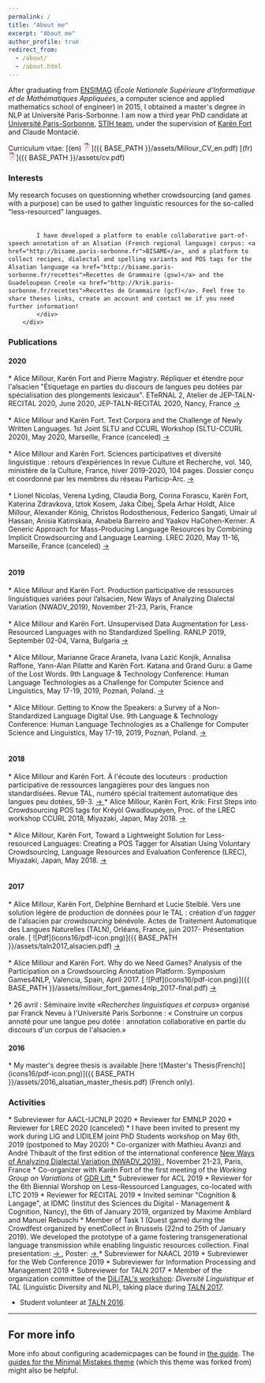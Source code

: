 ```yaml
---
permalink: /
title: "About me"
excerpt: "About me"
author_profile: true
redirect_from: 
  - /about/
  - /about.html
---
```


After graduating from [ENSIMAG](http://ensimag.grenoble-inp.fr/welcome/) (<i>École Nationale Supérieure d'Informatique et de Mathématiques Appliquées</i>, a computer science and applied mathematics school of engineer) in 2015, I obtained a master's degree in NLP at Université Paris-Sorbonne.
I am now a third year PhD candidate at 
[Université Paris-Sorbonne](http://www.paris-sorbonne.fr/), 
[STIH team](http://www.stih.paris-sorbonne.fr/), under the supervision of [Karën Fort](http://www.schplaf.org/kf/) and Claude Montacié.<br/>

Curriculum vitae: [(en) ![CV (en)](icons16/pdf-icon.png)]({{ BASE_PATH }}/assets/Millour_CV_en.pdf) [(fr) ![CV (fr)](icons16/pdf-icon.png)]({{ BASE_PATH }}/assets/cv.pdf)

<div class="content">
    <h3><a name="interests"></a>Interests</h3>
        <div class="row-fluid">
            <div class="span12">
            My research focuses on questionning whether crowdsourcing (and games with a purpose) can be used to gather linguistic resources for the so-called "less-resourced" languages.<br/><br/>

            I have developed a platform to enable collaborative part-of-speech annotation of an Alsatian (French regional language) corpus: <a href="http://bisame.paris-sorbonne.fr">BISAME</a>, and a platform to collect recipes, dialectal and spelling variants and POS tags for the Alsatian language <a href="http://bisame.paris-sorbonne.fr/recettes">Recettes de Grammaire (gsw)</a> and the Guadeloupean Creole <a href="http://krik.paris-sorbonne.fr/recettes">Recettes de Grammaire (gcf)</a>. Feel free to share theses links, create an account and contact me if you need further information!
            </div>
        </div>
</div>

<div class="content">
    <h3><a name="publications"></a>Publications</h3>
</div>   
<!-- 2020 -->
<h4 id="2020">2020</h4>
* Alice Millour, Karën Fort and Pierre Magistry.  Répliquer et étendre pour l'alsacien "Étiquetage en parties du discours de langues peu dotées par spécialisation des plongements lexicaux". ETeRNAL 2, Atelier de JEP-TALN-RECITAL 2020, June 2020, JEP-TALN-RECITAL 2020, Nancy, France <a target="_blank" href="https://hal.archives-ouvertes.fr/hal-02750224v3"> → </a> <br> <br>
* Alice Millour and Karën Fort. Text Corpora and the Challenge of Newly Written Languages. 1st Joint SLTU and CCURL Workshop (SLTU-CCURL 2020), May 2020, Marseille, France (canceled) <a target="_blank" href="https://hal.archives-ouvertes.fr/hal-02611209"> → </a> <br> <br>
* Alice Millour and Karën Fort. Sciences participatives et diversité linguistique : retours d’expériences In revue Culture et Recherche, vol. 140, ministère de la Culture, France, hiver 2019-2020, 104 pages. Dossier conçu et coordonné par les membres du réseau Particip-Arc. <a target="_blank" href="https://hal-ujm.archives-ouvertes.fr/INRIA/hal-02877151v1"> → </a> <br> <br>
* Lionel Nicolas, Verena Lyding, Claudia Borg, Corina Forascu, Karën Fort, Katerina Zdravkova, Iztok Kosem, Jaka Čibej, Špela Arhar Holdt, Alice Millour, Alexander König, Christos Rodosthenous, Federico Sangati, Umair ul Hassan, Anisia Katinskaia, Anabela Barreiro and Yaakov HaCohen-Kerner. A Generic Approach for Mass-Producing Language Resources by Combining Implicit Crowdsourcing and Language Learning. LREC 2020, May 11-16, Marseille, France (canceled) <a target="_blank" href="https://hal.archives-ouvertes.fr/hal-02879883"> → </a> <br> <br>
<!-- 2019 -->
<h4 id="2019">2019</h4>
* Alice Millour and Karën Fort. Production participative de ressources linguistiques variées pour l’alsacien, New Ways of Analyzing Dialectal Variation (NWADV_2019), November 21-23, Paris, France <br> <br>
* Alice Millour and Karën Fort. Unsupervised Data Augmentation for Less-Resourced Languages with no Standardized Spelling. RANLP 2019, September 02-04,  Varna, Bulgaria <a target="_blank" href="https://hal.archives-ouvertes.fr/hal-02280002v1"> → </a> <br> <br>
* Alice Millour, Marianne Grace Araneta, Ivana Lazić Konjik, Annalisa Raffone, Yann-Alan Pilatte and Karën Fort. Katana and Grand Guru: a Game of the Lost Words. 9th Language & Technology Conference: Human Language Technologies as a Challenge for Computer Science and Linguistics, May 17-19, 2019, Poznań, Poland. <a target="_blank" href="https://hal.archives-ouvertes.fr/hal-02106757v1"> → </a> <br> <br>
* Alice Millour.  Getting to Know the Speakers: a Survey of a Non-Standardized Language Digital Use. 9th Language & Technology Conference: Human Language Technologies as a Challenge for Computer Science and Linguistics, May 17-19, 2019, Poznań, Poland. <a target="_blank" href="https://hal.archives-ouvertes.fr/hal-02137280v1"> → </a><br> <br>
<!-- 2018 -->
<h4 id="2018">2018</h4>
* Alice Millour and Karën Fort. À l'écoute des locuteurs : production participative de ressources langagières pour des langues non standardisées. Revue TAL, numéro spécial traitement automatique des langues peu dotées, 59-3.
<a target="_blank" href="http://atala.org/content/%C3%A0-l%C3%A9coute-des-locuteurs-production-participative-de-ressources-langagi%C3%A8res-pour-des-langues"> → </a> 
* Alice Millour, Karën Fort, Krik: First Steps into Crowdsourcing POS tags for Kréyòl Gwadloupéyen, Proc. of the LREC workshop CCURL 2018, Miyazaki, Japan, May 2018.  <a target="_blank" href="https://hal.archives-ouvertes.fr/hal-01790617v1"> → </a> <br> <br>
* Alice Millour, Karën Fort, Toward a Lightweight Solution for Less-resourced Languages: Creating a POS Tagger for Alsatian Using Voluntary Crowdsourcing, Language Resources and Evaluation Conference (LREC), Miyazaki, Japan, May 2018. <a target="_blank" href="https://hal.archives-ouvertes.fr/hal-01790615v1"> → </a>  <br><br>
<!-- 2017 -->
<h4 id="2017">2017</h4> 
* Alice Millour, Karën Fort, Delphine Bernhard et Lucie Steiblé. Vers une solution légère de production de données pour le TAL : création d'un <i>tagger</i> de l'alsacien par <i> crowdsourcing </i> bénévole. Actes de Traitement Automatique des Langues Naturelles (TALN), Orléans, France, juin 2017- Présentation orale. [ ![Pdf](icons16/pdf-icon.png)]({{ BASE_PATH }}/assets/taln2017_alsacien.pdf) <a target="_blank" href="https://hal.archives-ouvertes.fr/hal-01516226"> → </a>   <br><br>
* Alice Millour and Karën Fort. Why do we Need Games? Analysis of the Participation on a Crowdsourcing Annotation Platform. Symposium Games4NLP, Valencia, Spain, April 2017. [ ![Pdf](icons16/pdf-icon.png)]({{ BASE_PATH }}/assets/millour_fort_games4nlp_2017-final.pdf) <a target="_blank" href="https://hal.archives-ouvertes.fr/hal-01497088"> → </a>    <br><br>         
* 26 avril : Séminaire invité «<i>Recherches linguistiques et corpus</i>» organisé par Franck Neveu à l'Université Paris Sorbonne :  « Construire un corpus annoté pour une langue peu dotée : annotation collaborative en partie du discours d'un corpus de l'alsacien.»
<!-- 2016 -->
<h4 id="2016">2016</h4>
* My master's degree thesis is available [here ![Master's Thesis(French)](icons16/pdf-icon.png)]({{ BASE_PATH }}/assets/2016_alsatian_master_thesis.pdf) (French only).            
<div class="content">
<h3><a name="activities"></a>Activities</h3>
</div>
* Subreviewer for AACL-IJCNLP 2020 
* Reviewer for EMNLP 2020 
* Reviewer for LREC 2020 (canceled)
* I have been invited to present my work during LIG and LIDILEM joint PhD Students workshop on May 6th, 2019 (postponed to May 2020)
* Co-organizer with Mathieu Avanzi and André Thibault of the first edition of the international conference <a target="_blank" href="https://sites.google.com/view/nwadv2019/accueil"> New Ways of Analyzing Dialectal Variation (NWADV_2019)   </a>, November 21-23, Paris, France
* Co-organizer with Karën Fort of the first meeting of the <i> Working Group on Variations </i> of <a target="_blank" href="https://gdr-lift.loria.fr/"> GDR Lift   </a>
* Subreviewer for ACL 2019
* Reviewer for the 6th Biennial Worshop on Less-Ressourced Languages, co-located with LTC 2019
* Reviewer for RECITAL 2019
* Invited seminar "Cognition & Langage", at IDMC (Institut des Sciences du Digital - Management & Cognition, Nancy),  the 6th of January 2019, organized by Maxime Amblard and Manuel Rebuschi
* Member of Task 1 (Quest game) during the Crowdfest organized by enetCollect in Brussels (22nd to 25th of January 2019). We developed the prototype of a game fostering transgenerational language transmission while enabling linguistic resources collection. Final presentation: <a target="_blank" href="https://www.enetcollect.net/ilias/goto.php?target=file_720_download&client_id=enetcollect"> → </a>, Poster: <a target="_blank" href="http://www.enetcollect.net/ilias/goto.php?target=file_753_download&client_id=enetcollect"> → </a> 
* Subreviewer for NAACL 2019
* Subreviewer for the Web Conference 2019
* Subreviewer for Information Processing and Management 2019
* Subreviewer for TALN 2017
* Member of the organization committee of the <a target="_blank" href="https://sites.google.com/view/dilital2017/">DiLiTAL's workshop</a>: <i>Diversité Linguistique et TAL</i> (Linguistic Diversity and NLP), taking place during <a target="_blank" href="http://taln2017.cnrs.fr/">TALN 2017</a>.


* Student volunteer at <a target="_blank" href="https://jep-taln2016.limsi.fr/">TALN 2016</a>.

---

For more info
------
More info about configuring academicpages can be found in [the guide](https://academicpages.github.io/markdown/). The [guides for the Minimal Mistakes theme](https://mmistakes.github.io/minimal-mistakes/docs/configuration/) (which this theme was forked from) might also be helpful.
